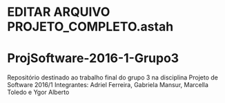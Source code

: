 
# EDITAR ARQUIVO PROJETO_COMPLETO.astah

# ProjSoftware-2016-1-Grupo3
Repositório destinado ao trabalho final do grupo 3 na disciplina Projeto de Software 2016/1
Integrantes: Adriel Ferreira, Gabriela Mansur, Marcella Toledo e Ygor Alberto
